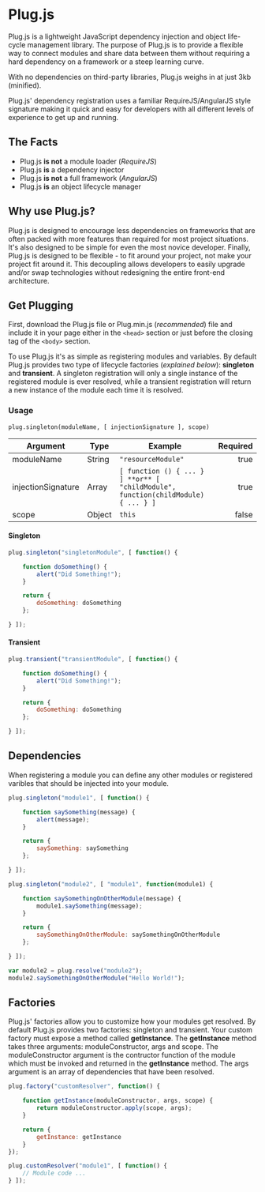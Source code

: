 # Plug.js

Plug.js is a lightweight JavaScript dependency injection and object life-cycle management library. The purpose of Plug.js is to provide a flexible way to connect modules and share data between them without requiring a hard dependency on a framework or a steep learning curve.

With no dependencies on third-party libraries, Plug.js weighs in at just 3kb (minified).

Plug.js' dependency registration uses a familiar RequireJS/AngularJS style signature making it quick and easy for developers with all different levels of experience to get up and running.


## The Facts

* Plug.js **is not** a module loader (*RequireJS*)
* Plug.js **is** a dependency injector
* Plug.js **is not** a full framework (*AngularJS*)
* Plug.js **is** an object lifecycle manager


## Why use Plug.js?

Plug.js is designed to encourage less dependencies on frameworks that are often packed with more features than required for most project situations. It's also designed to be simple for even the most novice developer. Finally, Plug.js is designed to be flexible - to fit around your project, not make your project fit around it. This decoupling allows developers to easily upgrade and/or swap technologies without redesigning the entire front-end architecture.  


## Get Plugging

First, download the Plug.js file or Plug.min.js (*recommended*) file and include it in your page either in the `<head>` section or just before the closing tag of the `<body>` section.

To use Plug.js it's as simple as registering modules and variables. By default Plug.js provides two type of lifecycle factories (*explained below*): **singleton** and **transient**. A singleton registration will only a single instance of the registered module is ever resolved, while a transient registration will return a new instance of the module each time it is resolved.

### Usage

`plug.singleton(moduleName, [ injectionSignature ], scope)`

| Argument | Type | Example | Required |
| -------- | ---- | ------- | -------: |
| moduleName | String | `"resourceModule"` | true |
| injectionSignature | Array | `[ function () { ... } ] **or** [ "childModule", function(childModule) { ... } ]` | true |
| scope | Object | `this` | false |

#### Singleton

```javascript
plug.singleton("singletonModule", [ function() {

    function doSomething() {
        alert("Did Something!");
    }

    return {
        doSomething: doSomething
    };

} ]);
```

#### Transient
```javascript
plug.transient("transientModule", [ function() {

    function doSomething() {
        alert("Did Something!");
    }

    return {
        doSomething: doSomething
    };

} ]);
```

## Dependencies
When registering a module you can define any other modules or registered varibles that should be injected into your module.

```javascript
plug.singleton("module1", [ function() {

    function saySomething(message) {
        alert(message);
    }

    return {
        saySomething: saySomething
    };

} ]);

plug.singleton("module2", [ "module1", function(module1) {

    function saySomethingOnOtherModule(message) {
        module1.saySomething(message);
    }

    return {
        saySomethingOnOtherModule: saySomethingOnOtherModule
    };

} ]);

var module2 = plug.resolve("module2");
module2.saySomethingOnOtherModule("Hello World!");
```

## Factories
Plug.js' factories allow you to customize how your modules get resolved. By default Plug.js provides two factories: singleton and transient. Your custom factory must expose a method called **getInstance**. The **getInstance** method takes three arguments: moduleConstructor, args and scope. The moduleConstructor argument is the contructor function of the module which must be invoked and returned in the **getInstance** method. The args argument is an array of dependencies that have been resolved.

```javascript
plug.factory("customResolver", function() {

    function getInstance(moduleConstructor, args, scope) {
        return moduleConstructor.apply(scope, args);
    }

    return {
        getInstance: getInstance
    }
});

plug.customResolver("module1", [ function() {
    // Module code ...
} ]);
```
